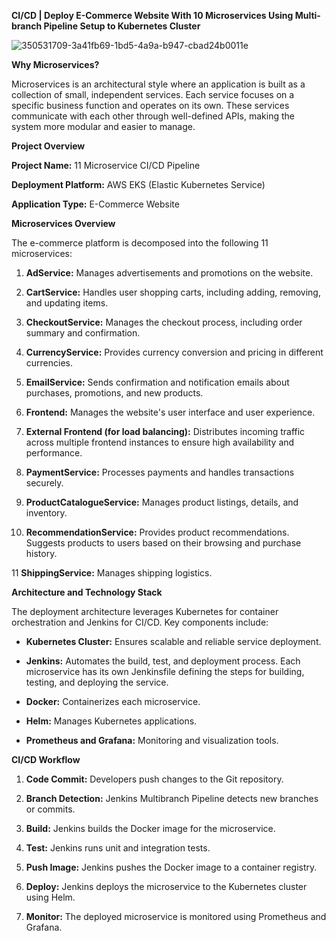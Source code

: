 **CI/CD | Deploy E-Commerce Website With 10 Microservices Using Multi-branch Pipeline Setup to Kubernetes Cluster**

![350531709-3a41fb69-1bd5-4a9a-b947-cbad24b0011e](https://github.com/user-attachments/assets/ba48231a-96c0-4091-9292-21853c41ae34)

**Why Microservices?**

Microservices is an architectural style where an application is built as a collection of small, independent services. Each service focuses on a specific business function and operates on its own. These services communicate with each other through well-defined APIs, making the system more modular and easier to manage.

**Project Overview**

**Project Name:** 11 Microservice CI/CD Pipeline

**Deployment Platform:** AWS EKS (Elastic Kubernetes Service)

**Application Type:** E-Commerce Website

**Microservices Overview**

The e-commerce platform is decomposed into the following 11 microservices:

1. **AdService:** Manages advertisements and promotions on the website.

2. **CartService:** Handles user shopping carts, including adding, removing, and updating items.

3. **CheckoutService:** Manages the checkout process, including order summary and confirmation.

4. **CurrencyService:** Provides currency conversion and pricing in different currencies.

5. **EmailService:** Sends confirmation and notification emails about purchases, promotions, and new products.

6. **Frontend:** Manages the website's user interface and user experience.

7. **External Frontend (for load balancing):** Distributes incoming traffic across multiple frontend instances to ensure high availability and performance.

8. **PaymentService:** Processes payments and handles transactions securely.

9. **ProductCatalogueService:** Manages product listings, details, and inventory.

10. **RecommendationService:** Provides product recommendations. Suggests products to users based on their browsing and purchase history.

11 **ShippingService:** Manages shipping logistics.


**Architecture and Technology Stack**

The deployment architecture leverages Kubernetes for container orchestration and Jenkins for CI/CD. Key components include:

- **Kubernetes Cluster:** Ensures scalable and reliable service deployment.

- **Jenkins:** Automates the build, test, and deployment process. Each microservice has its own Jenkinsfile defining the steps for building, testing, and deploying the service.

- **Docker:** Containerizes each microservice.

- **Helm:** Manages Kubernetes applications.

- **Prometheus and Grafana:** Monitoring and visualization tools.
  

**CI/CD Workflow**

1. **Code Commit:** Developers push changes to the Git repository.

2. **Branch Detection:** Jenkins Multibranch Pipeline detects new branches or commits.

3. **Build:** Jenkins builds the Docker image for the microservice. 

4. **Test:** Jenkins runs unit and integration tests.

5. **Push Image:** Jenkins pushes the Docker image to a container registry.

6. **Deploy:** Jenkins deploys the microservice to the Kubernetes cluster using Helm.

7. **Monitor:** The deployed microservice is monitored using Prometheus and Grafana.
